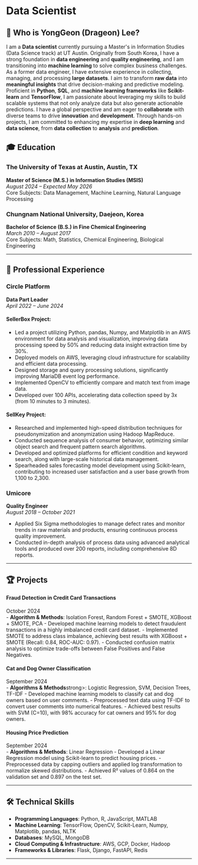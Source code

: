 # Data Scientist

## 👋 Who is YongGeon (Drageon) Lee?

<p class="justified-text">
I am a <strong>Data scientist</strong> currently pursuing a Master's in Information Studies (Data Science track) at UT Austin. Originally from South Korea, I have a strong foundation in <strong>data engineering</strong> and <strong>quality engineering</strong>, and I am transitioning into <strong>machine learning</strong> to solve complex business challenges. As a former data engineer, I have extensive experience in collecting, managing, and processing <strong>large datasets</strong>. I aim to transform <strong>raw data</strong> into <strong>meaningful insights</strong> that drive decision-making and predictive modeling. Proficient in <strong>Python</strong>, <strong>SQL</strong>, and <strong>machine learning frameworks</strong> like <strong>Scikit-learn</strong> and <strong>TensorFlow</strong>, I am passionate about leveraging my skills to build scalable systems that not only analyze data but also generate actionable predictions. I have a global perspective and am eager to <strong>collaborate</strong> with diverse teams to drive <strong>innovation</strong> and <strong>development</strong>. Through hands-on projects, I am committed to enhancing my expertise in <strong>deep learning</strong> and <strong>data science</strong>, from <strong>data collection</strong> to <strong>analysis</strong> and <strong>prediction</strong>.
</p>

## 🎓 Education

### **The University of Texas at Austin, Austin, TX**  
**Master of Science (M.S.) in Information Studies (MSIS)**  
*August 2024 – Expected May 2026*  
Core Subjects: Data Management, Machine Learning, Natural Language Processing

### **Chungnam National University, Daejeon, Korea**  
**Bachelor of Science (B.S.) in Fine Chemical Engineering**  
*March 2010 – August 2017*  
Core Subjects: Math, Statistics, Chemical Engineering, Biological Engineering

---

## 💼 Professional Experience

### **Circle Platform**  
**Data Part Leader**  
*April 2022 – June 2024*

#### SellerBox Project:
- Led a project utilizing Python, pandas, Numpy, and Matplotlib in an AWS environment for data analysis and visualization, improving data processing speed by 50% and reducing data insight extraction time by 30%.
- Deployed models on AWS, leveraging cloud infrastructure for scalability and efficient data processing.
- Designed storage and query processing solutions, significantly improving MariaDB event log performance.
- Implemented OpenCV to efficiently compare and match text from image data.
- Developed over 100 APIs, accelerating data collection speed by 3x (from 10 minutes to 3 minutes).

#### SellKey Project:
- Researched and implemented high-speed distribution techniques for pseudonymization and anonymization using Hadoop MapReduce.
- Conducted sequence analysis of consumer behavior, optimizing similar object search and frequent pattern search algorithms.
- Developed and optimized platforms for efficient condition and keyword search, along with large-scale historical data management.
- Spearheaded sales forecasting model development using Scikit-learn, contributing to increased user satisfaction and a user base growth from 1,100 to 2,300.

### **Umicore**  
**Quality Engineer**  
*August 2018 – October 2021*
- Applied Six Sigma methodologies to manage defect rates and monitor trends in raw materials and products, ensuring continuous process quality improvement.
- Conducted in-depth analysis of process data using advanced analytical tools and produced over 200 reports, including comprehensive 8D reports.

---

## 🏆 Projects

<div class="left-right">
    <h4 class="project-title">Fraud Detection in Credit Card Transactions</h4>
    <span class="project-date">October 2024</span>
</div>
- <strong>Algorithm & Methods</strong>: Isolation Forest, Random Forest + SMOTE, XGBoost + SMOTE, PCA  
- Developed machine learning models to detect fraudulent transactions in a highly imbalanced credit card dataset.
- Implemented SMOTE to address class imbalance, achieving best results with XGBoost + SMOTE (Recall: 0.84, ROC-AUC: 0.97).
- Conducted confusion matrix analysis to optimize trade-offs between False Positives and False Negatives.

<div class="left-right">
    <h4 class="project-title">Cat and Dog Owner Classification</h4>
    <span class="project-date">September 2024</span>
</div>
- <strong>Algorithms & Methods</strong>strong>: Logistic Regression, SVM, Decision Trees, TF-IDF  
- Developed machine learning models to classify cat and dog owners based on user comments.
- Preprocessed text data using TF-IDF to convert user comments into numerical features.
- Achieved best results with SVM (C=10), with 98% accuracy for cat owners and 95% for dog owners.

<div class="left-right">
    <h4 class="project-title">Housing Price Prediction</h4>
    <span class="project-date">September 2024</span>
</div>
- <strong>Algorithms & Methods</strong>: Linear Regression
- Developed a Linear Regression model using Scikit-learn to predict housing prices.
- Preprocessed data by capping outliers and applied log transformation to normalize skewed distributions.
- Achieved R² values of 0.864 on the validation set and 0.897 on the test set.

---

## 🛠 Technical Skills
- **Programming Languages**: Python, R, JavaScript, MATLAB
- **Machine Learning**: TensorFlow, OpenCV, Scikit-Learn, Numpy, Matplotlib, pandas, NLTK
- **Databases**: MySQL, MongoDB
- **Cloud Computing & Infrastructure**: AWS, GCP, Docker, Hadoop
- **Frameworks & Libraries**: Flask, Django, FastAPI, Redis

---
